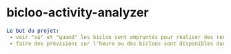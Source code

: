 # bicloo-activity-analyzer

```yml
Le but du projet:
 - voir "où" et "quand" les bicloo sont empruntés pour réaliser des rendus visuels sous forme de cartes
 - faire des prévisions sur l'heure ou des bicloos sont disponibles dans des stations spécifiques
```
